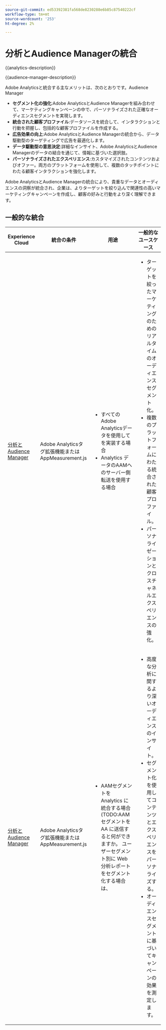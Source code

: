 ```yaml
---
source-git-commit: ed53392381fa568de8230288e6b85c87540222cf
workflow-type: tm+mt
source-wordcount: '253'
ht-degree: 2%

---
```



# 分析とAudience Managerの統合

{{analytics-description}}

{{audience-manager-description}}

Adobe Analyticsと統合する主なメリットは、次のとおりです。Audience Manager

+ **セグメント化の強化**:Adobe AnalyticsとAudience Managerを組み合わせて、マーケティングキャンペーンの中で、パーソナライズされた正確なオーディエンスセグメントを実現します。
+ **統合された顧客プロファイル**:データソースを統合して、インタラクションと行動を把握し、包括的な顧客プロファイルを作成する。
+ **広告効果の向上**:Adobe AnalyticsとAudience Managerの統合から、データ駆動型のターゲティングで広告を最適化します。
+ **データ駆動型の意思決定**:詳細なインサイト、Adobe AnalyticsとAudience Managerのデータの結合を通じて、情報に基づいた選択肢。
+ **パーソナライズされたエクスペリエンス**:カスタマイズされたコンテンツおよびオファー。両方のプラットフォームを使用して、複数のタッチポイントにわたる顧客インタラクションを強化します。

Adobe AnalyticsとAudience Managerの統合により、貴重なデータとオーディエンスの洞察が統合され、企業は、よりターゲットを絞り込んで関連性の高いマーケティングキャンペーンを作成し、顧客の好みと行動をより深く理解できます。

## 一般的な統合

<table>
    <thead>
        <tr>
            <th>Experience Cloud</th>
            <th>統合の条件</th>
            <th>用途</th>
            <th>一般的なユースケース</th>
        </tr>
    </thead>
    <tbody>
        <tr>
            <td>
                <a href="/docs/analytics-learn/tutorials/integrations/audience-manager/enable-server-side-forwarding-in-adobe-launch.html" target="_blank" rel="noreferrer">分析とAudience Manager</a>
            </td>
            <td>Adobe Analyticsタグ拡張機能またはAppMeasurement.js</td>
            <td>
                <ul>
                    <li>すべてのAdobe Analyticsデータを使用してを実装する場合</li>
                    <li>Analytics データのAAMへのサーバー側転送を使用する場合</li>
                </ul>
            </td>
            <td>
                <ul>
                    <li>ターゲットを絞ったマーケティングのためのリアルタイムのオーディエンスセグメント化。</li>
                    <li>複数のプラットフォームにわたる統合された顧客プロファイル。</li>
                    <li>パーソナライゼーションとクロスチャネルエクスペリエンスの強化。</li>
                </ul>
            </td>
        </tr>        
        <tr>
            <td>
                <a href="https://experienceleague.adobe.com/docs/analytics/integration/audience-analytics/mc-audiences-aam.html" target="_blank" rel="noreferrer">分析とAudience Manager</a>
            </td>
            <td>Adobe Analyticsタグ拡張機能またはAppMeasurement.js</td>
            <td>
                <ul>
                    <li>AAMセグメントを Analytics に統合する場合 (TODO:AAMセグメントを AA に送信すると何ができますか。 ユーザーセグメント別に Web 分析レポートをセグメント化する場合は、</li>
                </ul>
            </td>
            <td>
                <ul>
                    <li>高度な分析に関するより深いオーディエンスのインサイト。</li>
                    <li>セグメント化を使用してコンテンツとエクスペリエンスをパーソナライズする。</li>
                    <li>オーディエンスセグメントに基づいてキャンペーンの効果を測定します。</li>
                </ul>
            </td>
        </tr>
    </tbody>
</table>
